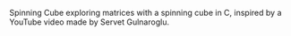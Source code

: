 Spinning Cube
exploring matrices with a spinning cube in C, inspired by a YouTube video made by Servet Gulnaroglu.
